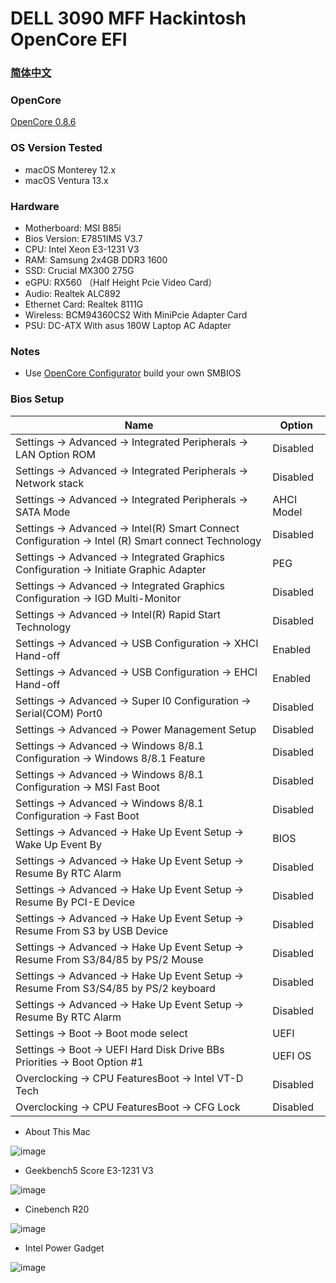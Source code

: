 # DELL 3090 MFF Hackintosh OpenCore EFI

### [简体中文](README.zh_CN.md)

### OpenCore

[OpenCore 0.8.6](https://github.com/acidanthera/OpenCorePkg)

### OS Version Tested

- macOS Monterey 12.x
- macOS Ventura  13.x 

### Hardware

- Motherboard: MSI B85i
- Bios Version: E7851IMS V3.7
- CPU: Intel Xeon E3-1231 V3
- RAM: Samsung 2x4GB DDR3 1600
- SSD: Crucial MX300 275G
- eGPU: RX560 （Half Height Pcie Video Card）
- Audio: Realtek ALC892
- Ethernet Card: Realtek 8111G
- Wireless: BCM94360CS2 With MiniPcie Adapter Card
- PSU: DC-ATX With asus 180W Laptop AC Adapter  

### Notes
 - Use [OpenCore Configurator](https://mackie100projects.altervista.org/opencore-configurator/) build your own SMBIOS
 

### Bios Setup

| Name | Option |
| ----- | --- |
| Settings → Advanced → Integrated Peripherals → LAN Option ROM | Disabled |
| Settings → Advanced → Integrated Peripherals → Network stack | Disabled |
| Settings → Advanced → Integrated Peripherals → SATA Mode | AHCI Model |
| Settings → Advanced → Intel(R) Smart Connect Configuration → Intel (R) Smart connect Technology | Disabled |
| Settings → Advanced → Integrated Graphics Configuration → Initiate Graphic Adapter | PEG |
| Settings → Advanced → Integrated Graphics Configuration → IGD Multi-Monitor | Disabled |
| Settings → Advanced → Intel(R) Rapid Start Technology | Disabled |
| Settings → Advanced → USB Configuration → XHCI Hand-off | Enabled |
| Settings → Advanced → USB Configuration → EHCI Hand-off | Enabled |
| Settings → Advanced → Super I0 Configuration  → Serial(COM) Port0 | Disabled |
| Settings → Advanced → Power Management Setup | Disabled |
| Settings → Advanced → Windows 8/8.1 Configuration  → Windows 8/8.1 Feature | Disabled |
| Settings → Advanced → Windows 8/8.1 Configuration  → MSI Fast Boot | Disabled |
| Settings → Advanced → Windows 8/8.1 Configuration  → Fast Boot | Disabled |
| Settings → Advanced → Hake Up Event Setup  → Wake Up Event By | BIOS |
| Settings → Advanced → Hake Up Event Setup  → Resume By RTC Alarm | Disabled |
| Settings → Advanced → Hake Up Event Setup  → Resume By PCI-E Device | Disabled |
| Settings → Advanced → Hake Up Event Setup  → Resume From S3 by USB Device | Disabled |
| Settings → Advanced → Hake Up Event Setup  → Resume From S3/84/85 by PS/2 Mouse | Disabled |
| Settings → Advanced → Hake Up Event Setup  → Resume From S3/S4/85 by PS/2 keyboard | Disabled |
| Settings → Advanced → Hake Up Event Setup  → Resume By RTC Alarm | Disabled |
| Settings → Boot → Boot mode select | UEFI |
| Settings → Boot → UEFI Hard Disk Drive BBs Priorities  → Boot Option #1 | UEFI OS |
| Overclocking → CPU FeaturesBoot → Intel VT-D Tech | Disabled |
| Overclocking → CPU FeaturesBoot → CFG Lock | Disabled |

- About This Mac

![image](https://github.com/hackintosh-efi/MSI-B85i-OpenCore/blob/main/ScreenShot/关于本机.png)

- Geekbench5 Score E3-1231 V3

![image](https://github.com/hackintosh-efi/MSI-B85i-OpenCore/blob/main/ScreenShot/geekbench.png)

- Cinebench R20

![image](https://github.com/hackintosh-efi/DELL-3090MFF-OpenCore/blob/main/ScreenShot/CINEBENCH.png)

- Intel Power Gadget

![image](https://github.com/hackintosh-efi/DELL-3090MFF-OpenCore/blob/main/ScreenShot/IntelPowerGadget.png)